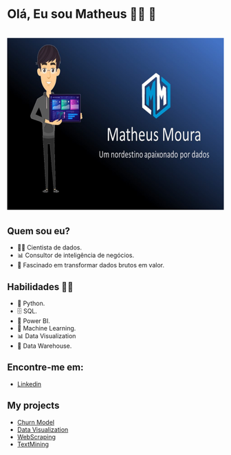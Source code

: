 # **Olá, Eu sou Matheus** 👩‍💻 👋 
###  
<h1 align="center">
    <img alt="NextLevelWeek" title="#NextLevelWeek" src="Sem título-2.jpg"  height=400" width="700" />
</h1>

## Quem sou eu? 

* 👩‍💻 Cientista de dados.
* 📊 Consultor de inteligência de negócios.
* 🥰 Fascinado em transformar dados brutos em valor.

## Habilidades 👩‍💻

* 🐍 Python.
* 🗄 SQL.
* 🧮 Power BI.
* 🔮 Machine Learning. 
* 📊 Data Visualization
* 🏬 Data Warehouse.

## Encontre-me em:

*  [Linkedin]( https://br.linkedin.com/in/matheus-moura-ba6b9612b)

## **My projects**

* [Churn Model](https://github.com/scudilio/Churn_model)
* [Data Visualization](https://github.com/scudilio/Visualizacao_de_dados)
* [WebScraping](https://github.com/scudilio/webscraping_wordcloud)
* [TextMining](https://github.com/scudilio/text_mining)



